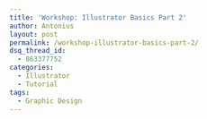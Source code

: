 ```yaml
---
title: 'Workshop: Illustrator Basics Part 2'
author: Antonius
layout: post
permalink: /workshop-illustrator-basics-part-2/
dsq_thread_id:
  - 863377752
categories:
  - Illustrator
  - Tutorial
tags:
  - Graphic Design
---
```

# 

